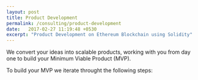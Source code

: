 ```yaml
---
layout: post
title: Product Development
permalink: /consulting/product-development
date:   2017-02-27 11:19:48 +0530
excerpt: "Product Development on Ethereum Blockchain using Solidity"
---
```


We convert your ideas into scalable products, working with you from day one to
build your Minimum Viable Product (MVP).

To build your MVP we iterate throught the following steps:


